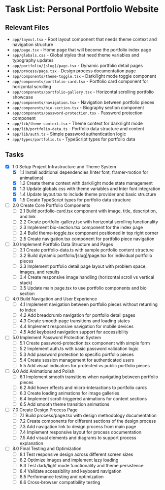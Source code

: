 # Task List: Personal Portfolio Website

## Relevant Files

- `app/layout.tsx` - Root layout component that needs theme context and navigation structure
- `app/page.tsx` - Home page that will become the portfolio index page
- `app/globals.css` - Global styles that need theme variables and typography updates
- `app/portfolio/[slug]/page.tsx` - Dynamic portfolio detail pages
- `app/process/page.tsx` - Design process documentation page
- `app/components/theme-toggle.tsx` - Dark/light mode toggle component
- `app/components/portfolio-card.tsx` - Portfolio card component for horizontal scrolling
- `app/components/portfolio-gallery.tsx` - Horizontal scrolling portfolio showcase
- `app/components/navigation.tsx` - Navigation between portfolio pieces
- `app/components/bio-section.tsx` - Biography section component
- `app/components/password-protection.tsx` - Password protection component
- `app/lib/theme-context.tsx` - Theme context for dark/light mode
- `app/lib/portfolio-data.ts` - Portfolio data structure and content
- `app/lib/auth.ts` - Simple password authentication logic
- `app/types/portfolio.ts` - TypeScript types for portfolio data

## Tasks

- [x] 1.0 Setup Project Infrastructure and Theme System
  - [x] 1.1 Install additional dependencies (Inter font, framer-motion for animations)
  - [x] 1.2 Create theme context with dark/light mode state management
  - [x] 1.3 Update globals.css with theme variables and Inter font integration
  - [x] 1.4 Update layout.tsx to include theme provider and basic structure
  - [x] 1.5 Create TypeScript types for portfolio data structure

- [ ] 2.0 Create Core Portfolio Components
  - [ ] 2.1 Build portfolio-card.tsx component with image, title, description, and link
  - [ ] 2.2 Create portfolio-gallery.tsx with horizontal scrolling functionality
  - [ ] 2.3 Implement bio-section.tsx component for the index page
  - [ ] 2.4 Build theme-toggle.tsx component positioned in top right corner
  - [ ] 2.5 Create navigation.tsx component for portfolio piece navigation

- [ ] 3.0 Implement Portfolio Data Structure and Pages
  - [ ] 3.1 Create portfolio-data.ts with sample portfolio content structure
  - [ ] 3.2 Build dynamic portfolio/[slug]/page.tsx for individual portfolio pieces
  - [ ] 3.3 Implement portfolio detail page layout with problem space, images, and results
  - [ ] 3.4 Create responsive image handling (horizontal scroll vs vertical stack)
  - [ ] 3.5 Update main page.tsx to use portfolio components and bio section

- [ ] 4.0 Build Navigation and User Experience
  - [ ] 4.1 Implement navigation between portfolio pieces without returning to index
  - [ ] 4.2 Add breadcrumb navigation for portfolio detail pages
  - [ ] 4.3 Create smooth page transitions and loading states
  - [ ] 4.4 Implement responsive navigation for mobile devices
  - [ ] 4.5 Add keyboard navigation support for accessibility

- [ ] 5.0 Implement Password Protection System
  - [ ] 5.1 Create password-protection.tsx component with simple form
  - [ ] 5.2 Implement auth.ts with basic password validation logic
  - [ ] 5.3 Add password protection to specific portfolio pieces
  - [ ] 5.4 Create session management for authenticated users
  - [ ] 5.5 Add visual indicators for protected vs public portfolio pieces

- [ ] 6.0 Add Animations and Polish
  - [ ] 6.1 Implement smooth transitions when navigating between portfolio pieces
  - [ ] 6.2 Add hover effects and micro-interactions to portfolio cards
  - [ ] 6.3 Create loading animations for image galleries
  - [ ] 6.4 Implement scroll-triggered animations for content sections
  - [ ] 6.5 Add smooth theme transition animations

- [ ] 7.0 Create Design Process Page
  - [ ] 7.1 Build process/page.tsx with design methodology documentation
  - [ ] 7.2 Create components for different sections of the design process
  - [ ] 7.3 Add navigation link to design process from main page
  - [ ] 7.4 Implement responsive layout for process documentation
  - [ ] 7.5 Add visual elements and diagrams to support process explanation

- [ ] 8.0 Final Testing and Optimization
  - [ ] 8.1 Test responsive design across different screen sizes
  - [ ] 8.2 Optimize images and implement lazy loading
  - [ ] 8.3 Test dark/light mode functionality and theme persistence
  - [ ] 8.4 Validate accessibility and keyboard navigation
  - [ ] 8.5 Performance testing and optimization
  - [ ] 8.6 Cross-browser compatibility testing
